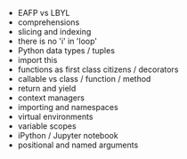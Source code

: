 * EAFP vs LBYL
* comprehensions
* slicing and indexing
* there is no 'i' in 'loop'
* Python data types / tuples
* import this
* functions as first class citizens / decorators
* callable vs class / function / method
* return and yield
* context managers
* importing and namespaces
* virtual environments
* variable scopes
* iPython / Jupyter notebook
* positional and named arguments